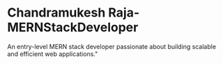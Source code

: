 # Chandramukesh Raja-MERNStackDeveloper 
An entry-level MERN stack developer passionate about building scalable and efficient web applications."

